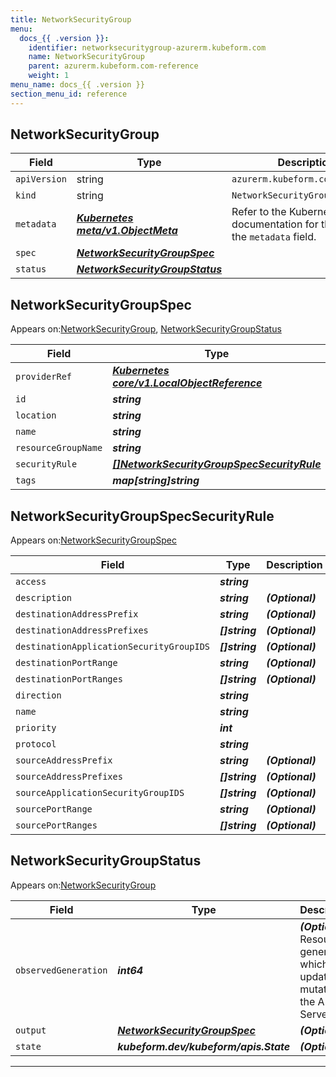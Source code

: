 ```yaml
---
title: NetworkSecurityGroup
menu:
  docs_{{ .version }}:
    identifier: networksecuritygroup-azurerm.kubeform.com
    name: NetworkSecurityGroup
    parent: azurerm.kubeform.com-reference
    weight: 1
menu_name: docs_{{ .version }}
section_menu_id: reference
---
```


## NetworkSecurityGroup
| Field | Type | Description |
| ------ | ----- | ----------- |
| `apiVersion` | string | `azurerm.kubeform.com/v1alpha1` |
|    `kind` | string | `NetworkSecurityGroup` |
| `metadata` | ***[Kubernetes meta/v1.ObjectMeta](https://kubernetes.io/docs/reference/generated/kubernetes-api/v1.13/#objectmeta-v1-meta)***|Refer to the Kubernetes API documentation for the fields of the `metadata` field.|
| `spec` | ***[NetworkSecurityGroupSpec](#networksecuritygroupspec)***||
| `status` | ***[NetworkSecurityGroupStatus](#networksecuritygroupstatus)***||
## NetworkSecurityGroupSpec

Appears on:[NetworkSecurityGroup](#networksecuritygroup), [NetworkSecurityGroupStatus](#networksecuritygroupstatus)

| Field | Type | Description |
| ------ | ----- | ----------- |
| `providerRef` | ***[Kubernetes core/v1.LocalObjectReference](https://kubernetes.io/docs/reference/generated/kubernetes-api/v1.13/#localobjectreference-v1-core)***||
| `id` | ***string***||
| `location` | ***string***||
| `name` | ***string***||
| `resourceGroupName` | ***string***||
| `securityRule` | ***[[]NetworkSecurityGroupSpecSecurityRule](#networksecuritygroupspecsecurityrule)***| ***(Optional)*** |
| `tags` | ***map[string]string***| ***(Optional)*** |
## NetworkSecurityGroupSpecSecurityRule

Appears on:[NetworkSecurityGroupSpec](#networksecuritygroupspec)

| Field | Type | Description |
| ------ | ----- | ----------- |
| `access` | ***string***||
| `description` | ***string***| ***(Optional)*** |
| `destinationAddressPrefix` | ***string***| ***(Optional)*** |
| `destinationAddressPrefixes` | ***[]string***| ***(Optional)*** |
| `destinationApplicationSecurityGroupIDS` | ***[]string***| ***(Optional)*** |
| `destinationPortRange` | ***string***| ***(Optional)*** |
| `destinationPortRanges` | ***[]string***| ***(Optional)*** |
| `direction` | ***string***||
| `name` | ***string***||
| `priority` | ***int***||
| `protocol` | ***string***||
| `sourceAddressPrefix` | ***string***| ***(Optional)*** |
| `sourceAddressPrefixes` | ***[]string***| ***(Optional)*** |
| `sourceApplicationSecurityGroupIDS` | ***[]string***| ***(Optional)*** |
| `sourcePortRange` | ***string***| ***(Optional)*** |
| `sourcePortRanges` | ***[]string***| ***(Optional)*** |
## NetworkSecurityGroupStatus

Appears on:[NetworkSecurityGroup](#networksecuritygroup)

| Field | Type | Description |
| ------ | ----- | ----------- |
| `observedGeneration` | ***int64***| ***(Optional)*** Resource generation, which is updated on mutation by the API Server.|
| `output` | ***[NetworkSecurityGroupSpec](#networksecuritygroupspec)***| ***(Optional)*** |
| `state` | ***kubeform.dev/kubeform/apis.State***| ***(Optional)*** |
---

